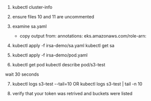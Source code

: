 1) kubectl cluster-info

2) ensure files 10 and 11 are uncommented

3) examine sa.yaml 
   - copy output from:
     annotations:
       eks.amazonaws.com/role-arn: <HERE>

4) kubectl apply -f irsa-demo/sa.yaml
   kubectl get sa

5) kubectl apply -f irsa-demo/pod.yaml

6) kubectl get pod
   kubectl describe pod/s3-test

wait 30 seconds

7) kubectl logs s3-test --tail=10
   OR
   kubectl logs s3-test | tail -n 10

8) verify that your token was retrived and buckets were listed

